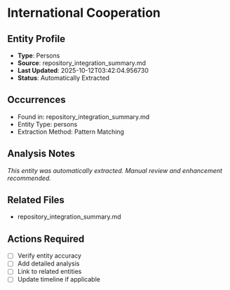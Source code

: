 # International Cooperation

## Entity Profile
- **Type**: Persons
- **Source**: repository_integration_summary.md
- **Last Updated**: 2025-10-12T03:42:04.956730
- **Status**: Automatically Extracted

## Occurrences
- Found in: repository_integration_summary.md
- Entity Type: persons
- Extraction Method: Pattern Matching

## Analysis Notes
*This entity was automatically extracted. Manual review and enhancement recommended.*

## Related Files
- repository_integration_summary.md

## Actions Required
- [ ] Verify entity accuracy
- [ ] Add detailed analysis
- [ ] Link to related entities
- [ ] Update timeline if applicable
